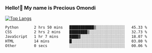 ### Hello!👋 My name is Precious Omondi 

[![Top Langs](https://github-readme-stats.vercel.app/api/top-langs/?username=Presho99&langs_count=8&theme=dark)](https://github.com/Presho99/github-readme-stats)



<!--START_SECTION:waka-->

```txt
Python       2 hrs 50 mins   ███████████▒░░░░░░░░░░░░░   45.33 %
CSS          2 hrs 2 mins    ████████▒░░░░░░░░░░░░░░░░   32.73 %
JavaScript   1 hr 7 mins     ████▓░░░░░░░░░░░░░░░░░░░░   18.07 %
HTML         14 mins         █░░░░░░░░░░░░░░░░░░░░░░░░   03.80 %
Other        0 secs          ░░░░░░░░░░░░░░░░░░░░░░░░░   00.06 %
```

<!--END_SECTION:waka-->

